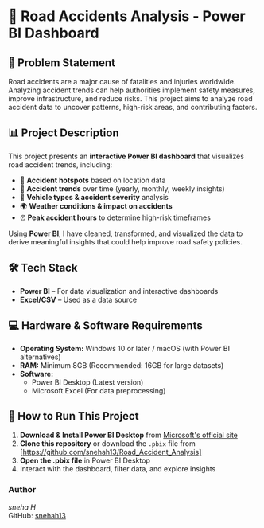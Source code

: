 # 🚗 Road Accidents Analysis - Power BI Dashboard  

## 📌 Problem Statement  
Road accidents are a major cause of fatalities and injuries worldwide. Analyzing accident trends can help authorities implement safety measures, improve infrastructure, and reduce risks. This project aims to analyze road accident data to uncover patterns, high-risk areas, and contributing factors.  

## 📊 Project Description  
This project presents an **interactive Power BI dashboard** that visualizes road accident trends, including:  
- 📍 **Accident hotspots** based on location data  
- 📅 **Accident trends** over time (yearly, monthly, weekly insights)  
- 🚗 **Vehicle types & accident severity** analysis  
- 🌍 **Weather conditions & impact on accidents**  
- ⏰ **Peak accident hours** to determine high-risk timeframes  

Using **Power BI**, I have cleaned, transformed, and visualized the data to derive meaningful insights that could help improve road safety policies.  

## 🛠️ Tech Stack  
- **Power BI** – For data visualization and interactive dashboards  
- **Excel/CSV** – Used as a data source    

## 💻 Hardware & Software Requirements  
- **Operating System:** Windows 10 or later / macOS (with Power BI alternatives)  
- **RAM:** Minimum 8GB (Recommended: 16GB for large datasets)  
- **Software:**  
  - Power BI Desktop (Latest version)  
  - Microsoft Excel (For data preprocessing)  

## 🚀 How to Run This Project  
1. **Download & Install Power BI Desktop** from [Microsoft's official site](https://powerbi.microsoft.com/)  
2. **Clone this repository** or download the `.pbix` file from [https://github.com/snehah13/Road_Accident_Analysis]  
3. **Open the .pbix file** in Power BI Desktop  
4. Interact with the dashboard, filter data, and explore insights
   
### Author
*sneha H*  
GitHub: [snehah13](https://github.com/snehah13)

